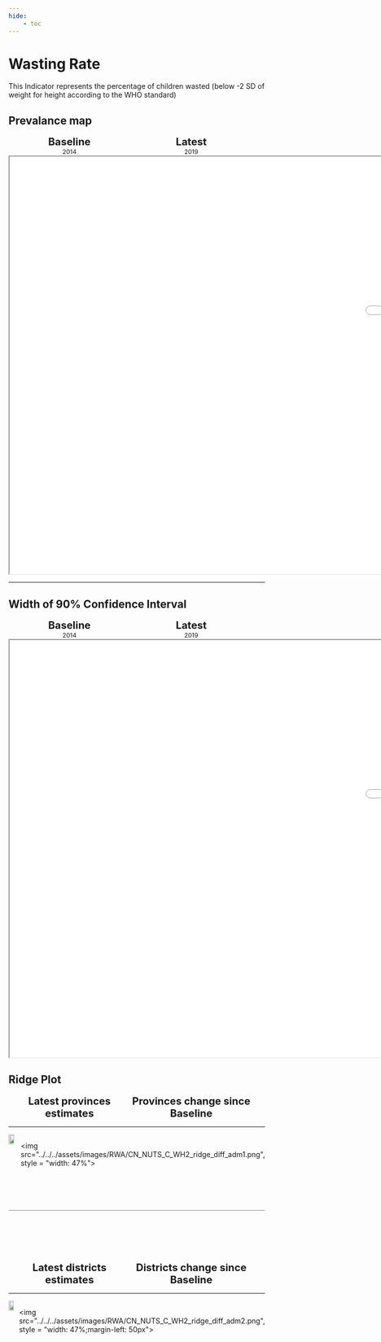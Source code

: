 ```yaml
---
hide:
    - toc
---
```

# Wasting Rate

This Indicator represents the percentage of children wasted (below -2 SD of weight for height according to the WHO standard)
## Prevalance map

<div style="width: 95%; display:grid; grid-template-columns: repeat(2, 1fr); gap: 0px; text-align:center; font-weight:bold;x">
  <div style="font-size: 20px">Baseline</div>
  <div style="font-size: 20px">Latest</div>
</div>

<div style="width: 95%; display:grid; grid-template-columns: repeat(2, 1fr); gap: 0px; text-align:center;">
  <div style="font-size: 12px">2014</div>
  <div style="font-size: 12px">2019</div>
</div>

<iframe src="../../../assets/images/RWA/CN_NUTS_C_WH2_detail.html" style = "width: 2000px; height: 820px"></iframe>

---

## Width of 90% Confidence Interval

<div style="width: 95%; display:grid; grid-template-columns: repeat(2, 1fr); gap: 0px; text-align:center; font-weight:bold;x">
  <div style="font-size: 20px">Baseline</div>
  <div style="font-size: 20px">Latest</div>
</div>

<div style="width: 95%; display:grid; grid-template-columns: repeat(2, 1fr); gap: 0px; text-align:center;">
  <div style="font-size: 12px">2014</div>
  <div style="font-size: 12px">2019</div>
</div>

<iframe src="../../../assets/images/RWA/CN_NUTS_C_WH2_detail_ci.html" style = "width: 2000px; height: 820px"></iframe>


## Ridge Plot

<div style="width: 95%; display:grid; grid-template-columns: repeat(2, 1fr); gap: 0px; text-align:center; font-weight:bold;x">
  <div style="font-size: 20px">Latest provinces estimates</div>
  <div style="font-size: 20px">Provinces change since Baseline</div>
</div>

---

<div style="display: flex">
<img src="../../../assets/images/RWA/CN_NUTS_C_WH2_ridge_adm1.png", style = "width: 47%">

<img src="../../../assets/images/RWA/CN_NUTS_C_WH2_ridge_diff_adm1.png", style = "width: 47%">

</div>

<hr style="height: 1px; background-color: #8c8c8cff; border: none; margin: 20px 0; margin-bottom: 100px; margin-top: 70px;">


<div style="width: 95%; display:grid; grid-template-columns: repeat(2, 1fr); gap: 0px; text-align:center; font-weight:bold;x">
  <div style="font-size: 20px">Latest districts estimates</div>
  <div style="font-size: 20px">Districts change since Baseline</div>
</div>

---

<div style="display: flex">
<img src="../../../assets/images/RWA/CN_NUTS_C_WH2_ridge_adm2.png", style = "width: 47%">

<img src="../../../assets/images/RWA/CN_NUTS_C_WH2_ridge_diff_adm2.png", style = "width: 47%;margin-left: 50px">

</div>